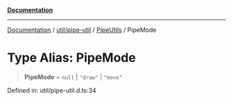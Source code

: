 [**Documentation**](../../../../../index.md)

***

[Documentation](../../../../../index.md) / [util/pipe-util](../../../index.md) / [PipeUtils](../index.md) / PipeMode

# Type Alias: PipeMode

> **PipeMode** = `null` \| `"draw"` \| `"move"`

Defined in: util/pipe-util.d.ts:34
